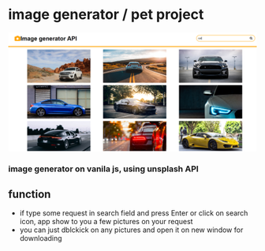# image generator / pet project

![main screen](/readMeAssets/mainScreen.png)

### image generator on vanila js, using unsplash API

## function

* if type some request in search field and press Enter or click on search icon, app show to you a few pictures on your request
* you can just dblckick on any pictures and open it on new window for downloading